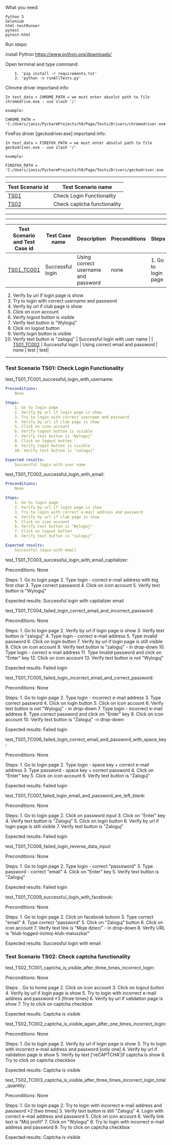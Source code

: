 What you need:

    Python 3
    Selenium
    html-testRunner
    pytest
    pytest-html
    
Run steps:

install Python https://www.python.org/downloads/

Open terminal and type command: 
    
        1. 'pip install -r requirements.txt'
        3. 'python -v runAllTests.py'
        


Chrome driver importand info:

    In test_data > CHROME_PATH = we must enter absolut path to file chromedrive.exe - use slash '/'
    
    example: 
    
    CHROME_PATH = 'C:/Users/janis/PycharmProjects/h9/Page/Tests/Drivers/chromedriver.exe
    
FireFox driver [geckodriver.exe] importand info:
    
    In test_data > FIREFOX_PATH = we must enter absolut path to file geckodriver.exe - use slash '/'
    
    example: 
    
    FIREFOX_PATH = 'C:/Users/janis/PycharmProjects/h9/Page/Tests/Drivers/geckodriver.exe
    
***
| Test Scenario id | Test Scenario name |
| --- | --- |
| [TS01](#TS01) | Check Login Functionality |
| [TS02](#TS02) | Check captcha functionality |
***
    
***
| Test Scenario and Test Case id | Test Case name | Description | Preconditions | Steps | Expected results |
| --- | --- | --- | --- | --- | --- |
| [TS01_TC001](#TS01_TC001) | Successful login | Using correct username and password | none | 1. Go to login page 
2. Verify by url if login page is show 
3. Try to login with correct username and password 
4. Verify by url if club page is show 
5. Click on icon account 
6. Verify logout button is visible 
7. Verify text button is "Wyloguj" 
8. Click on logout button 
9. Verify login button is visible 
10. Verify text button is "zaloguj" | Successful login with user name |
| [TS01_TC002](#TS01_TC002) | Successful login | Using correct email and password | none | test | test|
***

### Test Scenario TS01: Check Login Functionality <a name="TS01"></a>
    


test_TS01_TC001_successful_login_with_username: <a name="TS01_TC001"></a>
```yaml
Preconditions:
    None

Steps:
    1. Go to login page
    2. Verify by url if login page is show
    3. Try to login with correct username and password
    4. Verify by url if club page is show
    5. Click on icon account
    6. Verify logout button is visible
    7. Verify text button is "Wyloguj"
    8. Click on logout button
    9. Verify login button is visible
    10. Verify text button is "zaloguj"

Expected results: 
    Successful login with user name
```

test_TS01_TC002_successful_login_with_email: <a name="TS01_TC002"></a>
```yaml
Preconditions:
    None

Steps:
    1. Go to login page
    2. Verify by url if login page is show
    3. Try to login with correct e-mail address and password
    4. Verify by url if club page is show
    5. Click on icon account
    6. Verify text button is "Wyloguj"
    7. Click on logout button
    8. Verify text button is "zaloguj"

Expected results:
    Successful login with email
```

test_TS01_TC003_successful_login_with_email_capitalizer:

Preconditions:
    None

Steps:
    1. Go to login page
    2. Type login - correct e-mail address with big first char
    3. Type correct password
    4. Click on icon account
    5. Verify text button is "Wyloguj"

Expected results:
    Successful login with capitalizer email


test_TS01_TC004_failed_login_correct_email_and_incorrect_password:

Preconditions:
    None

Steps: 
    1. Go to login page
    2. Verify by url if login page is show
    3. Verify text button is "zaloguj"
    4. Type login - correct e-mail address
    5. Type invalid password
    6. Click on login button
    7. Verify by url if login page is still visible
    8. Click on icon account
    9. Verify text button is "zaloguj" - in drop-down
    10. Type login - correct e-mail address
    11. Type invalid password and click on "Enter" key
    12. Click on icon account
    13. Verify text button is not "Wyloguj"

Expected results:
    Failed login


test_TS01_TC005_failed_login_incorrect_email_and_correct_password:

Preconditions:
    None

Steps:
    1. Go to login page
    2. Type login - incorrect e-mail address
    3. Type correct password
    4. Click on login button
    5. Click on icon account
    6. Verify text button is not "Wyloguj" - in drop-down
    7. Type login - incorrect e-mail address
    8. Type correct password and click on "Enter" key
    9. Click on icon account
    10. Verify text button is "Zaloguj" -n drop-down

Expected results:
    Failed login


test_TS01_TC006_failed_login_correct_email_and_password_with_space_key:

Preconditions:
    None

Steps:
    1. Go to login page
    2. Type login - space key + correct e-mail address
    3. Type password - space key + correct password
    4. Click on "Enter" key
    5. Click on icon account
    6. Verify text button is "Zaloguj"

Expected results:
    Failed login


test_TS01_TC007_failed_login_email_and_password_are_left_blank:

Preconditions:
    None

Steps:
    1. Go to login page
    2. Click on password input
    3. Click on "Enter" key
    4. Verify text button is "Zaloguj"
    5. Click on login button
    6. Verify by url if login page is still visible
    7. Verify text button is "Zaloguj"

Expected results:
    Failed login


test_TS01_TC008_failed_login_reverse_data_input:

Preconditions:
    None

Steps:
    1. Go to login page
    2. Type login - correct "passsword"
    3. Type password - correct "email"
    4. Click on "Enter" key
    5. Verify text button is "Zaloguj"

Expected results:
    Failed login


test_TS01_TC009_successful_login_with_facebook:

Preconditions:
    None

Steps:
    1. Go to login page
    2. Click on facebook butoon
    3. Type correct "email"
    4. Type correct "password"
    5. Click on "Zaloguj" button
    6. Click on icon account
    7. Verify text link is "Moje dzieci" - in drop-down
    8. Verify URL is "klub-logged-in/moj-klub-maluszka/"

Expected results:
    Successful login with email



### Test Scenario TS02: Check captcha functionality <a name="TS02"></a>

 
test_TS02_TC001_captcha_is_visible_after_three_times_incorrect_login:

Preconditions:
    None

Steps:
    . Go to home page
    2. Click on icon account
    3. Click on logout button
    4. Verify by url if login page is show
    5. Try to login with incorrect e-mail address and password *3 [three times]
    6. Verify by url if validation page is show
    7. Try to click on captcha checkbox

Expected results:
    Captcha is visible


test_TS02_TC002_captcha_is_visible_again_after_one_times_incorrect_login:

Preconditions:
    None
 
Steps:
    1. Go to login page
    2. Verify by url if login page is show
    3. Try to login with incorrect e-mail address and password [only one]
    4. Verify by url if validation page is show
    5. Verify by text ['reCAPTCHA']if captcha is show
    6. Try to click on captcha checkbox

Expected results:
    Captcha is visible


test_TS02_TC003_captcha_is_visible_after_three_times_incorrect_login_total_quantity:

Preconditions:
    None
 
Steps:
    1. Go to login page
    2. Try to login with incorrect e-mail address and password *2 [two times]
    3. Verify text button is still "Zaloguj"
    4. Login with correct e-mail address and password
    5. Click on icon account
    6. Verify link text is "Mój profil"
    7. Click on "Wyloguj"
    8. Try to login with incorrect e-mail address and password
    9. Try to click on captcha checkbox

Expected results:
    Captcha is visible
```
